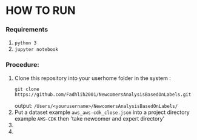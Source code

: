 # HOW TO RUN

### Requirements
1. `python 3`
2. `jupyter notebook`

### Procedure:
1. Clone this repository into your userhome folder in the system :
   ```
   git clone https://github.com/Fadhlih2001/NewcomersAnalysisBasedOnLabels.git
   ```
   output: `/Users/<yourusername>/NewcomersAnalysisBasedOnLabels/`
2. Put a dataset example `aws_aws-cdk_close.json` into a project directory example `AWS-CDK` then 'take newcomer and expert directory' 
3. 
4. 
